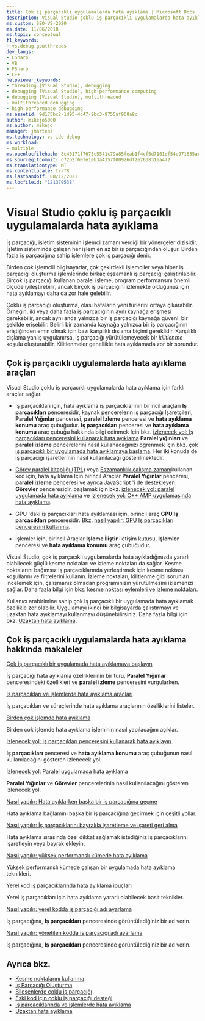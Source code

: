 ```yaml
---
title: Çok iş parçacıklı uygulamalarda hata ayıklama | Microsoft Docs
description: Visual Studio çoklu iş parçacıklı uygulamalarda hata ayıklayın. Çoklu iş parçacıklı uygulamalarda hata ayıklama hakkında araçları ve diğer makaleleri gözden geçirin.
ms.custom: SEO-VS-2020
ms.date: 11/06/2018
ms.topic: conceptual
f1_keywords:
- vs.debug.gputthreads
dev_langs:
- CSharp
- VB
- FSharp
- C++
helpviewer_keywords:
- threading [Visual Studio], debugging
- debugging [Visual Studio], high-performance computing
- debugging [Visual Studio], multithreaded
- multithreaded debugging
- high-performance debugging
ms.assetid: 9d175bc2-1d95-4c47-9bc3-9755af968a9c
author: mikejo5000
ms.author: mikejo
manager: jmartens
ms.technology: vs-ide-debug
ms.workload:
- multiple
ms.openlocfilehash: 8c40171f7675c5541c79a85feab1f4cf5d7161df54e971855ac80d8b2625f002
ms.sourcegitcommit: c72b2f603e1eb3a4157f00926df2e263831ea472
ms.translationtype: MT
ms.contentlocale: tr-TR
ms.lasthandoff: 08/12/2021
ms.locfileid: "121379538"
---
```

# <a name="debug-multithreaded-applications-in-visual-studio"></a>Visual Studio çoklu iş parçacıklı uygulamalarda hata ayıklama
İş parçacığı, işletim sisteminin işlemci zamanı verdiği bir yönergeler dizisidir. İşletim sisteminde çalışan her işlem en az bir iş parçacığından oluşur. Birden fazla iş parçacığına sahip işlemlere çok iş parçacığı denir.

Birden çok işlemcili bilgisayarlar, çok çekirdekli işlemciler veya hiper iş parçacığı oluşturma işlemlerinde birkaç eşzamanlı iş parçacığı çalıştırılabilir. Birçok iş parçacığı kullanan paralel işleme, program performansını önemli ölçüde iyileştirebilir, ancak birçok iş parçacığını izlemekte olduğunuz için hata ayıklamayı daha da zor hale gelebilir.

Çoklu iş parçacığı oluşturma, olası hataların yeni türlerini ortaya çıkarabilir. Örneğin, iki veya daha fazla iş parçacığının aynı kaynağa erişmesi gerekebilir, ancak aynı anda yalnızca bir iş parçacığı kaynağa güvenli bir şekilde erişebilir. Belirli bir zamanda kaynağa yalnızca bir iş parçacığının eriştiğinden emin olmak için bazı karşılıklı dışlama biçimi gereklidir. Karşılıklı dışlama yanlış uygulanırsa, iş parçacığı yürütülemeyecek bir *kilitlenme* koşulu oluşturabilir. Kilitlenmeler genellikle hata ayıklamada zor bir sorundur.

## <a name="tools-for-debugging-multithreaded-apps"></a>Çok iş parçacıklı uygulamalarda hata ayıklama araçları

Visual Studio çoklu iş parçacıklı uygulamalarda hata ayıklama için farklı araçlar sağlar.

- İş parçacıkları için, hata ayıklama iş parçacıklarının birincil araçları **Iş parçacıkları** penceresidir, kaynak pencerelerin iş parçacığı Işaretçileri, **Paralel Yığınlar** penceresi, **paralel Izleme** penceresi ve **hata ayıklama konumu** araç çubuğudur. **Iş parçacıkları** penceresi ve **hata ayıklama konumu** araç çubuğu hakkında bilgi edinmek Için bkz. [izlenecek yol: Iş parçacıkları penceresini kullanarak hata ayıklama](../debugger/how-to-use-the-threads-window.md) **Paralel yığınları** ve **paralel izleme** pencerelerini nasıl kullanacağınızı öğrenmek için bkz. çok [iş parçacıklı bir uygulamada hata ayıklamaya başlama](../debugger/get-started-debugging-multithreaded-apps.md). Her iki konuda de iş parçacığı işaretlerinin nasıl kullanılacağı gösterilmektedir.

- [Görev paralel kitaplığı (TPL)](/dotnet/standard/parallel-programming/task-parallel-library-tpl) veya [Eşzamanlılık çalışma zamanı](/cpp/parallel/concrt/concurrency-runtime/)kullanan kod için, hata ayıklama Için birincil Araçlar **Paralel Yığınlar** penceresi, **paralel izleme** penceresi ve ayrıca JavaScript 'i de destekleyen **Görevler** penceresidir. başlamak için bkz. [izlenecek yol: paralel uygulamada hata ayıklama](../debugger/walkthrough-debugging-a-parallel-application.md) ve [izlenecek yol: C++ AMP uygulamasında hata ayıklama](/cpp/parallel/amp/walkthrough-debugging-a-cpp-amp-application).

- GPU 'daki iş parçacıkları hata ayıklaması için, birincil araç **GPU Iş parçacıkları** penceresidir. Bkz. [nasıl yapılır: GPU Iş parçacıkları penceresini kullanma](../debugger/how-to-use-the-gpu-threads-window.md).

- İşlemler için, birincil Araçlar **Işleme İliştir** iletişim kutusu, **Işlemler** penceresi ve **hata ayıklama konumu** araç çubuğudur.

Visual Studio, çok iş parçacıklı uygulamalarda hata ayıkladığınızda yararlı olabilecek güçlü kesme noktaları ve izleme noktaları da sağlar. Kesme noktalarını bağımsız iş parçacıklarında yerleştirmek için kesme noktası koşullarını ve filtrelerini kullanın. İzleme noktaları, kilitlenme gibi sorunları incelemek için, çalışmanız olmadan programınızın yürütülmesini izlemenizi sağlar. Daha fazla bilgi için bkz. [kesme noktası eylemleri ve izleme noktaları](../debugger/using-breakpoints.md#BKMK_Print_to_the_Output_window_with_tracepoints).

Kullanıcı arabirimine sahip çok iş parçacıklı bir uygulamada hata ayıklamak özellikle zor olabilir. Uygulamayı ikinci bir bilgisayarda çalıştırmayı ve uzaktan hata ayıklamayı kullanmayı düşünebilirsiniz. Daha fazla bilgi için bkz. [Uzaktan hata ayıklama](../debugger/remote-debugging.md).

## <a name="articles-about-debugging-multithreaded-apps"></a>Çok iş parçacıklı uygulamalarda hata ayıklama hakkında makaleler

 [Çok iş parçacıklı bir uygulamada hata ayıklamaya başlayın](../debugger/get-started-debugging-multithreaded-apps.md)

İş parçacığı hata ayıklama özelliklerinin bir turu, **Paralel Yığınlar** penceresindeki özellikleri ve **paralel izleme** penceresini vurgularken.

 [İş parçacıkları ve işlemlerde hata ayıklama araçları](../debugger/debug-threads-and-processes.md)

İş parçacıkları ve süreçlerinde hata ayıklama araçlarının özelliklerini listeler.

 [Birden çok işlemde hata ayıklama](../debugger/debug-multiple-processes.md)

Birden çok işlemde hata ayıklama işleminin nasıl yapılacağını açıklar.

 [Izlenecek yol: Iş parçacıkları penceresini kullanarak hata ayıklayın](../debugger/how-to-use-the-threads-window.md).

**Iş parçacıkları** penceresi ve **hata ayıklama konumu** araç çubuğunun nasıl kullanılacağını gösteren izlenecek yol.

 [İzlenecek yol: Paralel uygulamada hata ayıklama](../debugger/walkthrough-debugging-a-parallel-application.md)

**Paralel Yığınlar** ve **Görevler** pencerelerinin nasıl kullanılacağını gösteren izlenecek yol.

 [Nasıl yapılır: Hata ayıklarken başka bir iş parçacığına geçme](../debugger/how-to-switch-to-another-thread-while-debugging.md)

Hata ayıklama bağlamını başka bir iş parçacığına geçirmek için çeşitli yollar.

 [Nasıl yapılır: İş parçacıklarını bayrakla işaretleme ve işareti geri alma](../debugger/how-to-flag-and-unflag-threads.md)

Hata ayıklama sırasında özel dikkat sağlamak istediğiniz iş parçacıklarını işaretleyin veya bayrak ekleyin.

 [Nasıl yapılır: yüksek performanslı kümede hata ayıklama](../debugger/how-to-debug-on-a-high-performance-cluster.md)

Yüksek performanslı kümede çalışan bir uygulamada hata ayıklama teknikleri.

 [Yerel kod iş parçacıklarında hata ayıklama ipuçları](../debugger/tips-for-debugging-threads-in-native-code.md)

Yerel iş parçacıkları için hata ayıklama yararlı olabilecek basit teknikler.

 [Nasıl yapılır: yerel kodda iş parçacığı adı ayarlama](../debugger/how-to-set-a-thread-name-in-native-code.md)

İş parçacığına, **Iş parçacıkları** penceresinde görüntülediğiniz bir ad verin.

 [Nasıl yapılır: yönetilen kodda iş parçacığı adı ayarlama](../debugger/how-to-set-a-thread-name-in-managed-code.md)

İş parçacığına, **Iş parçacıkları** penceresinde görüntülediğiniz bir ad verin.

## <a name="see-also"></a>Ayrıca bkz.

- [Kesme noktalarını kullanma](../debugger/using-breakpoints.md)
- [İş Parçacığı Oluşturma](/dotnet/standard/threading/index)
- [Bileşenlerde çoklu iş parçacığı](/previous-versions/3es4b6yy(v=vs.140))
- [Eski kod için çoklu iş parçacığı desteği](/cpp/parallel/multithreading-support-for-older-code-visual-cpp)
- [İş parçacıklarında ve işlemlerde hata ayıklama](../debugger/debug-threads-and-processes.md)
- [Uzaktan hata ayıklama](../debugger/remote-debugging.md)